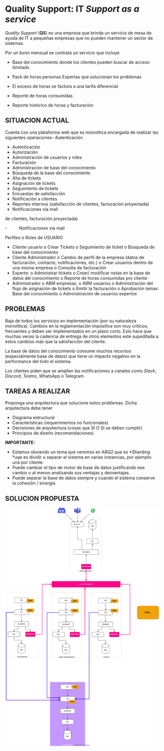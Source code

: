# Quality Support: IT *Support as a service*

*Quality Support* (**QS**) es una empresa que brinda un servicio de mesa de ayuda de IT a pequeñas empresas que no pueden
mantener un sector de sistemas. 

Por un bono mensual se contrata un servicio que incluye

- Base del conocimiento donde los clientes pueden buscar de acceso ilimitado

- Pack de horas personas Expertas que solucionan los problemas

- El exceso de horas se factura a una tarifa diferencial

- Reporte de horas consumidas

- Reporte histórico de horas y facturación

## SITUACION ACTUAL

Cuenta con una plataforma web que es monolítica encargada de realizar las siguientes operaciones-  Autenticación

- Autenticación
- Autorización
- Administración de usuarios y roles
- Facturación
- Administración de base del conocimiento
- Búsqueda de la base del conocimiento
- Alta de tickets
- Asignación de tickets
- Seguimiento de tickets
- Encuestas de satisfacción
- Notificación a clientes
- Reportes internos (satisfacción de clientes, facturación proyectada)
- Notificaciones vía mail

de clientes, facturación proyectada)

-          Notificaciones vía mail

Perfiles o Roles de USUARIO

- Cliente usuario
  o    Crear Tickets
  o    Seguimiento de ticket
  o    Búsqueda de base del conocimiento
- Cliente Administrador
  o    Cambio de perfil de la empresa (datos de facturación, contacto, notificaciones, etc.)
  o    Crear usuarios dentro de una misma empresa
  o    Consulta de facturación
- Experto:
  o    Administrar tickets
  o    Crear/ modificar notas en la base de datos del conocimiento
  o    Reporte de horas consumidas pro cliente
- Administrador
  o    ABM empresas.
  o    ABM usuarios
  o    Administración del flujo de asignación de tickets
  o    Emitir la facturación
  o    Aprobación temas Base del conocimiento
  o    Administración de usuarios expertos

## PROBLEMAS

Baja de todos los servicios en implementación (por su naturaleza monolítica).
Cambios en la reglamentación impositiva son muy críticos, frecuentes y deben ser implementados en un plazo corto. Esto hace que muchas veces la cadencia de entrega de otros elementos este supeditada a estos cambios más que la satisfacción del cliente.

La base de datos del conocimiento consume muchos recursos (especialmente base de datos) que tiene un impacto negativo en la performance del todo el sistema.

Los clientes piden que se amplíen las notificaciones a canales como *Slack*, *Discord*, *Teams*, WhatsApp o Telegram.

## TAREAS A REALIZAR

Proponga una arquitectura que solucione estos problemas. Dicha arquitectura debe tener

- Diagrama estructural
- Características (requerimientos no funcionales)
- Decisiones de arquitectura (cosas que SI O SI se deben cumplir)
- Principios de diseño (recomendaciones)

**IMPORTANTE:**

- Estamos obviando un tema que veremos en ARQ2 que es *Sharding *uqe es dividir o separar el sistema en varias instancias, por ejemplo: una por cliente.
- Puede cambiar el tipo de motor de base de datos justificando ese cambio o al menos analizando sus ventajas y desventajas.
- Puede separar la base de datos siempre y cuando el sistema conserve la cohesión / sinergia

## SOLUCION PROPUESTA
![Diagrama estructural](./diagrama.drawio.svg)